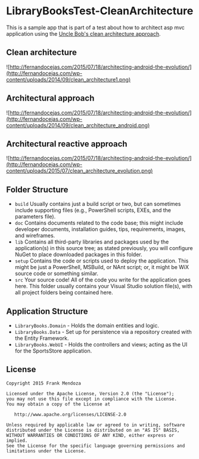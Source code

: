 LibraryBooksTest-CleanArchitecture
=========================

This is a sample app that is part of a test about how to architect asp mvc application using the [Uncle Bob's clean architecture approach](https://blog.8thlight.com/uncle-bob/2012/08/13/the-clean-architecture.html). 

Clean architecture
-----------------
![http://fernandocejas.com/2015/07/18/architecting-android-the-evolution/](http://fernandocejas.com/wp-content/uploads/2014/09/clean_architecture1.png)

Architectural approach
-----------------
![http://fernandocejas.com/2015/07/18/architecting-android-the-evolution/](http://fernandocejas.com/wp-content/uploads/2014/09/clean_architecture_android.png)

Architectural reactive approach
-----------------
![http://fernandocejas.com/2015/07/18/architecting-android-the-evolution/](http://fernandocejas.com/wp-content/uploads/2015/07/clean_architecture_evolution.png)

Folder Structure
-----------------
 * `build` Usually contains just a build script or two, but can sometimes include supporting files (e.g., PowerShell scripts, EXEs, and the parameters file).
 * `doc` Contains documents related to the code base; this might include developer documents, installation guides, tips, requirements, images, and wireframes.
 * `lib` Contains all third-party libraries and packages used by the application(s) in this source tree; as stated previously, you will configure NuGet to place downloaded packages in this folder.
 * `setup` Contains the code or scripts used to deploy the application. This might be just a PowerShell, MSBuild, or NAnt script; or, it might be WiX source code or something similar.
 * `src` Your source code! All of the code you write for the application goes here. This folder usually contains your Visual Studio solution file(s), with all project folders being contained here.

Application Structure
-----------------

 * `LibraryBooks.Domain` - Holds the domain entities and logic.
 * `LibraryBooks.Data` - Set up for persistence via a repository created with the Entity Framework.
 * `LibraryBooks.WebUI` - Holds the controllers and views; acting as the UI for the SportsStore application.


License
--------

    Copyright 2015 Frank Mendoza

    Licensed under the Apache License, Version 2.0 (the "License");
    you may not use this file except in compliance with the License.
    You may obtain a copy of the License at

       http://www.apache.org/licenses/LICENSE-2.0

    Unless required by applicable law or agreed to in writing, software
    distributed under the License is distributed on an "AS IS" BASIS,
    WITHOUT WARRANTIES OR CONDITIONS OF ANY KIND, either express or implied.
    See the License for the specific language governing permissions and
    limitations under the License.

